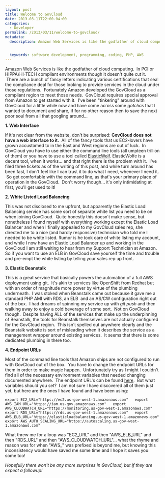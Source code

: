 ```yaml
---
layout: post
title: Welcome to GovCloud
date: 2013-03-11T22:00-04:00
categories:
  - Developer
permalink: /2013/03/11/welcome-to-govcloud/
metadata:
  description: Amazon Web Services is like the godfather of cloud computing.


  keywords: software development, programming, coding, PHP, AWS
---
```

Amazon Web Services is like the godfather of cloud computing.  In PCI or HIPPA/HI-TECH compliant environments though it doesn't quite cut it.  There are a bunch of fancy letters indicating various certifications that seal the compliance deal for those looking to provide services in the cloud under those regulations.  Fortunately Amazon developed the GovCloud as a compliant region to meet those needs.  GovCloud requires special approval from Amazon to get started with it.  I've been "tinkering" around with GovCloud for a little while now and have come across some _gotchas_ that I wanted to document and share, if for no other reason then to save the next poor soul from all that googling around...

**1\. Web Interface**

If it's not clear from the website, don't be surprised: **GovCloud does not have a web interface to it.**  All of the fancy tools that us EC2-lovers have grown accustomed to in the East and West regions are out of luck.  In GovCloud you have to use either the command line tools (all umpteen trillion of them) or you have to use a tool called [ElasticWolf](http://www.elasticwolf.com). ElasticWolfe is a decent tool, when it works... and that right there is the problem with it.  I've filed three tickets as of the writing of this post, and while turn around has been fast, I don't feel like I can trust it to do what I need, whenever I need it.  So get comfortable with the command line, as that's your primary place of operation in the GovCloud.  Don't worry though... it's only intimidating at first, you'll get used to it!

**2\. White Listed Load Balancing**

This was not disclosed to me upfront, but apparently the Elastic Load Balancing service has some sort of separate white list you need to be on when joining GovCloud.  Quite honestly this doesn't make sense, but nonetheless I found myself with everything working except the Elastic Load Balancer and when I finally appealed to my GovCloud sales rep, she directed me to a nice (and hardly responsive) technician who told me I needed to be white listed. Rumor is he took care of white listing my account, and while I now have an Elastic Load Balancer up and working in the GovCloud I am still waiting to hear from my Support Technician at Amazon. So if you want to use an ELB in GovCloud save yourself the time and trouble and pre-empt the white listing by telling your sales rep up front.

**3\. Elastic Beanstalk**

This is a great service that basically powers the automation of a full AWS deployment using git.  It's akin to services like OpenShift from Redhat but with an order of magnitude more power by virtue of the plumbing underneath.  I was stoked when Beanstalk came out because it gave me a standard PHP AMI with RDS, an ELB  and an AS/CW configuration right out of the box.  I had dreams of spinning my service up with _git push_ and then walking away to enjoy a cold beverage of some sort.  Not on GovCloud though.  Despite having ALL of the services that make up the underpinning of Beanstalk, the tools for Beanstalk themselves are not actually configured for the GovCloud region.  This isn't spelled out anywhere clearly and the Beanstalk website is sort of misleading when it describes the service as a management wrapper around existing services.  It seems that there is some dedicated plumbing in there too.

**4\. Endpoint URLs**

Most of the command line tools that Amazon ships are not configured to run with GovCloud out of the box.  You have to change the endpoint URLs for them in order to make magic happen.  Unfortunately try as I might I couldn't find all of the necessary environment variables that needed changing documented anywhere.  The endpoint URL's can be found [here](http://docs.aws.amazon.com/general/latest/gr/rande.html#govcloud_region).  But what variables should you set?  I am not sure I have discovered all of them just yet, but here are the ones I have found and have been using:

`export EC2_URL="https://ec2.us-gov-west-1.amazonaws.com"  
export AWS_IAM_URL="https://iam.us-gov.amazonaws.com"  
export AWS_CLOUDWATCH_URL="https://monitoring.us-gov-west-1.amazonaws.com"  
export RDS_URL="https://rds.us-gov-west-1.amazonaws.com"  
export AWS_ELB_URL="https://elasticloadbalancing.us-gov-west-1.amazonaws.com"  
export AWS_AUTO_SCALING_URL="https://autoscaling.us-gov-west-1.amazonaws.com"`

What threw me for a loop was "EC2\_URL" and then "AWS\_ELB\_URL" and then "RDS\_URL" and then "AWS\_CLOUDWATCH\_URL"... what the rhyme and reason was for when "AWS\_" was prefixed is beyond me, but knowing this inconsistency would have saved me some time and I hope it saves you some too!

_Hopefully there won't be any more surprises in GovCloud, but if they are expect a followup!_

